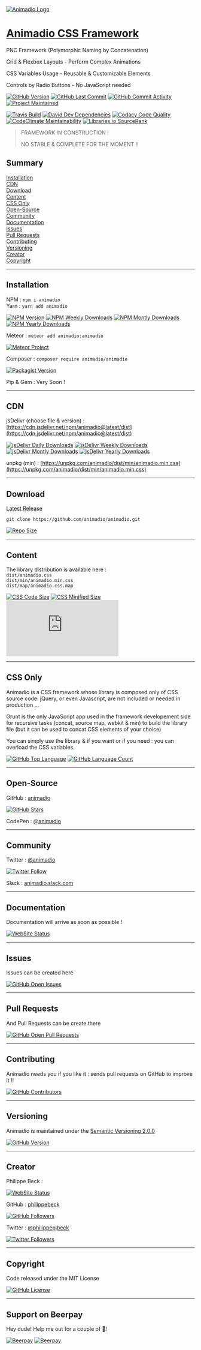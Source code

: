 [![Animadio Logo](img/logo.png)](https://animadio.org)
# [Animadio CSS Framework](https://animadio.org)

PNC Framework (Polymorphic Naming by Concatenation)

Grid & Flexbox Layouts - Perform Complex Animations
 
CSS Variables Usage - Reusable & Customizable Elements

Controls by Radio Buttons - No JavaScript needed

[![GitHub Version](https://img.shields.io/github/package-json/v/animadio/animadio.svg?label=GitHub+Version)](https://github.com/animadio/animadio/blob/master/package.json)
[![GitHub Last Commit](https://img.shields.io/github/last-commit/animadio/animadio.svg?label=Last+Commit)](https://github.com/animadio/animadio/commits/master)
[![GitHub Commit Activity](https://img.shields.io/github/commit-activity/m/animadio/animadio.svg?label=Commit+Activity)](https://github.com/animadio/animadio/graphs/commit-activity)
[![Project Maintained](https://img.shields.io/maintenance/yes/2019.svg?label=Maintained)](https://github.com/animadio/animadio)

[![Travis Build](https://travis-ci.com/animadio/animadio.svg?branch=master)](https://travis-ci.com/animadio/animadio)
[![David Dev Dependencies](https://img.shields.io/david/dev/animadio/animadio.svg?label=Dev+Dependencies)](https://david-dm.org/animadio/animadio?type=dev)
[![Codacy Code Quality](https://api.codacy.com/project/badge/Grade/b996875347654cc69510b0b1a5616936)](https://www.codacy.com/app/Animadio/animadio?utm_source=github.com&amp;utm_medium=referral&amp;utm_content=animadio/animadio&amp;utm_campaign=Badge_Grade)
[![CodeClimate Maintainability](https://img.shields.io/codeclimate/maintainability/animadio/animadio.svg?label=Maintainability)](https://codeclimate.com/github/animadio/animadio)
[![Libraries.io SourceRank](https://img.shields.io/librariesio/sourcerank/npm/animadio.svg?label=SourceRank)](https://libraries.io/npm/animadio)

> FRAMEWORK IN CONSTRUCTION !
>
> NO STABLE & COMPLETE FOR THE MOMENT !!

## Summary

[Installation](#installation)  
[CDN](#cdn)  
[Download](#download)  
[Content](#content)  
[CSS Only](#css-only)  
[Open-Source](#open-source)  
[Community](#community)  
[Documentation](#documentation)  
[Issues](#issues)  
[Pull Requests](#pull-requests)  
[Contributing](#contributing)  
[Versioning](#versioning)  
[Creator](#creator)  
[Copyright](#copyright)  

---

## Installation

NPM : `npm i animadio`  
Yarn : `yarn add animadio`  

[![NPM Version](https://img.shields.io/npm/v/animadio.svg?label=NPM)](https://www.npmjs.com/package/animadio)
[![NPM Weekly Downloads](https://img.shields.io/npm/dw/animadio.svg?label=Weekly+Downloads)](https://www.npmjs.com/package/animadio)
[![NPM Montly Downloads](https://img.shields.io/npm/dm/animadio.svg?label=Montly+Downloads)](https://www.npmjs.com/package/animadio)
[![NPM Yearly Downloads](https://img.shields.io/npm/dy/animadio.svg?label=Yearly+Downloads)](https://www.npmjs.com/package/animadio)

Meteor : `meteor add animadio:animadio`

[![Meteor Project](https://img.shields.io/badge/meteor-animadio%3Aanimadio-blue.svg?label=Atmosphere)](https://atmospherejs.com/animadio/animadio)

Composer : `composer require animadio/animadio`

[![Packagist Version](https://img.shields.io/packagist/v/animadio/animadio.svg?label=Packagist)](https://packagist.org/packages/animadio/animadio)

Pip & Gem : Very Soon !  

---

## CDN 

jsDelivr (choose file & version) : [https://cdn.jsdelivr.net/npm/animadio@latest/dist](https://cdn.jsdelivr.net/npm/animadio@latest/dist)  

[![jsDelivr Daily Downloads](https://img.shields.io/jsdelivr/npm/hd/animadio.svg?label=Daily+Downloads)](https://www.jsdelivr.com/package/npm/animadio)
[![jsDelivr Weekly Downloads](https://img.shields.io/jsdelivr/npm/hw/animadio.svg?label=Weekly+Dwonloads)](https://www.jsdelivr.com/package/npm/animadio)
[![jsDelivr Montly Downloads](https://img.shields.io/jsdelivr/npm/hm/animadio.svg?label=Montly+Downloads)](https://www.jsdelivr.com/package/npm/animadio)
[![jsDelivr Yearly Downloads](https://img.shields.io/jsdelivr/npm/hy/animadio.svg?label=Yearly+Dwonloads)](https://www.jsdelivr.com/package/npm/animadio)

unpkg (min) : [https://unpkg.com/animadio/dist/min/animadio.min.css](https://unpkg.com/animadio/dist/min/animadio.min.css)  

---

## Download

[Latest Release](https://github.com/animadio/animadio/releases)  

`git clone https://github.com/animadio/animadio.git`  
  
[![Repo Size](https://img.shields.io/github/repo-size/animadio/animadio.svg?label=Repo+Size)](https://github.com/animadio/animadio/tree/master)

---

## Content

The library distribution is available here :  
`dist/animadio.css`  
`dist/min/animadio.min.css`  
`dist/map/animadio.css.map`  

[![CSS Code Size](https://img.shields.io/github/languages/code-size/animadio/animadio.svg?label=Code+Size)](https://github.com/animadio/animadio/tree/master/dist/animadio.css)
[![CSS Minified Size](https://img.shields.io/bundlephobia/min/animadio.svg?label=Minified+Size)](https://github.com/animadio/animadio/tree/master/dist/min/animadio.min.css)
[![CSS GZip Size](https://img.badgesize.io/animadio/animadio/master/dist/min/animadio.min.css?compression=gzip&label=GZip+Size)](https://github.com/animadio/animadio/tree/master/dist/min/animadio.min.css)

---

## CSS Only

Animadio is a CSS framework whose library is composed only of CSS source code: jQuery, or even Javascript, are not included or needed in production ...

Grunt is the only JavaScript app used in the framework developement side for recursive tasks (concat, source map, webkit & min) to build the library file (but it can be used to concat CSS elements of your choice)

You can simply use the library & if you want or if you need : you can overload the CSS variables.

[![GitHub Top Language](https://img.shields.io/github/languages/top/animadio/animadio.svg?label=CSS)](https://github.com/animadio/animadio)
[![GitHub Language Count](https://img.shields.io/github/languages/count/animadio/animadio.svg?label=Languages)](https://github.com/animadio/animadio)

---

## Open-Source

GitHub : [animadio](https://github.com/animadio)

[![GitHub Stars](https://img.shields.io/github/stars/animadio/animadio.svg?label=GitHub%20Stars)](https://github.com/animadio/animadio)

CodePen : [@animadio](https://codepen.io/animadio)

---

## Community

Twitter : [@animadio](https://twitter.com/animadio)

[![Twitter Follow](	https://img.shields.io/twitter/follow/@animadio.svg?label=Twitter%20Followers)](https://twitter.com/animadio)

Slack : [animadio.slack.com](https://join.slack.com/t/animadio/shared_invite/enQtNTY1NTc5NzgyNDA3LTI2YWIxM2ZkMGM5ODBkNjNjZmI5ZGVlNTM1ZWEwMWI5ZDJjNzViYjNmNWE2MjllMTc3MDhlMzYzZDYzNTkxNjU)

---

## Documentation

Documentation will arrive as soon as possible !

[![WebSite Status](https://img.shields.io/website-up-down-green-red/https/animadio.org.svg?label=https://animadio.org)](https://animadio.org)

---

## Issues

Issues can be created here

[![GitHub Open Issues](https://img.shields.io/github/issues/animadio/animadio.svg?label=Issues)](https://github.com/animadio/animadio/issues)

---

## Pull Requests

And Pull Requests can be create there

[![GitHub Open Pull Requests](https://img.shields.io/github/issues-pr/animadio/animadio.svg?label=Pull+Requests)](https://github.com/animadio/animadio/pulls)

---

## Contributing

Animadio needs you if you like it : sends pull requests on GitHub to improve it !!

[![GitHub Contributors](https://img.shields.io/github/contributors/animadio/animadio.svg?label=Contributors)](https://github.com/animadio/animadio/graphs/contributors)

---

## Versioning

Animadio is maintained under the [Semantic Versioning 2.0.0](https://semver.org)

[![GitHub Version](https://img.shields.io/github/package-json/v/animadio/animadio.svg?label=GitHub%20Version)](https://github.com/animadio/animadio/blob/master/package.json)

---

## Creator

Philippe Beck :

[![WebSite Status](https://img.shields.io/website-up-down-green-red/https/philippebeck.net.svg?label=https://philippebeck.net)](https://philippebeck.net)

GitHub : [philippebeck](https://github.com/philippebeck)

[![GitHub Followers](https://img.shields.io/github/followers/philippebeck.svg?label=GitHub%20Followers)](https://github.com/philippebeck)

Twitter : [@philippepjbeck](https://twitter.com/philippepjbeck)

[![Twitter Followers](https://img.shields.io/twitter/follow/@philippepjbeck.svg?label=Twitter%20Followers)](https://twitter.com/philippepjbeck)

---

## Copyright

Code released under the MIT License

[![GitHub License](https://img.shields.io/npm/l/animadio.svg?label=License)](https://github.com/animadio/animadio/blob/master/LICENSE)

---

## Support on Beerpay
Hey dude! Help me out for a couple of :beers:!

[![Beerpay](https://beerpay.io/animadio/animadio/badge.svg?style=beer-square)](https://beerpay.io/animadio/animadio)  [![Beerpay](https://beerpay.io/animadio/animadio/make-wish.svg?style=flat-square)](https://beerpay.io/animadio/animadio?focus=wish)